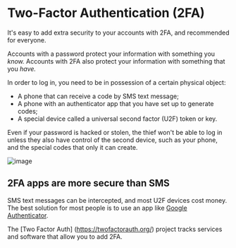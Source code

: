 [Title]: # (2FA)
[Order]: # (2)

# Two-Factor Authentication (2FA)

It's easy to add extra security to your accounts with 2FA, and recommended for everyone.  

Accounts with a password protect your information with something you *know.* Accounts with 2FA also protect your information with something that you *have.* 

In order to log in, you need to be in possession of a certain physical object:  

* A phone that can receive a code by SMS text message; 
* A phone with an authenticator app that you have set up to generate codes; 
* A special device called a universal second factor (U2F) token or key. 

Even if your password is hacked or stolen, the thief won't be able to log in unless they also have control of the second device, such as your phone, and the special codes that only it can create.

![image](password_adv2.png)

## 2FA apps are more secure than SMS 

SMS text messages can be intercepted, and most U2F devices cost money. The best solution for most people is to use an app like [Google Authenticator](https://play.google.com/store/apps/details?id=com.google.android.apps.authenticator2). 

The [Two Factor Auth] (https://twofactorauth.org/) project tracks services and software that allow you to add 2FA. 



